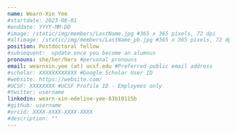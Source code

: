 ```yaml
---
name: Wearn-Xin Yee
#startdate: 2023-08-01
#enddate: YYYY-MM-DD
#image: /static/img/members/LastName.jpg #365 x 365 pixels, 72 dpi
#altimage: /static/img/members/LastName_pb.jpg #365 x 365 pixels, 72 dpi
position: Postdoctoral fellow
#subsequent:  update once you become an alumnus
pronouns: she/her/hers #personal pronouns
email: wearnxin.yee (at) ucsf.edu #Preferred public email address
#scholar: XXXXXXXXXXXX #Google Scholar User ID
#website: https://website.com/
#UCSF: XXXXXXXX #UCSF Profile ID - Employees only
#twitter: username
linkedin: wearn-xin-edeline-yee-83b10115b
#github: username
#orcid: XXXX-XXXX-XXXX-XXXX
#description: ""
---
```

